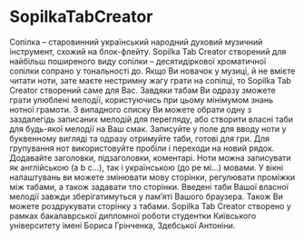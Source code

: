 # SopilkaTabCreator
Сопілка – старовинний український народний духовий музичний інструмент, схожий на блок-флейту. 
Sopilka Tab Creator створений для найбільш поширеного виду сопілки – десятидіркової хроматичної сопілки сопрано у тональності до.
Якщо Ви новачок у музиці, й не вмієте читати ноти, зате маєте нестримну жагу грати на сопілці, то Sopilka Tab Creator створений саме для Вас. 
Завдяки табам Ви одразу зможете грати улюблені мелодії, користуючись при цьому мінімумом знань нотної грамоти. 
З випадного списку Ви можете обрати одну з заздалегідь записаних мелодій для перегляду, або створити власні таби для будь-якої мелодії на Ваш смак. 
Записуйте у поле для вводу ноти у буквенному вигляді та одразу отримуйте таби, готові для гри. 
Для групування нот використовуйте пробіли і переходи на новий рядок. Додавайте заголовки, підзаголовки, коментарі. 
Ноти можна записувати як англійською (a b c…), так і українською (до ре мі…) мовами. 
У вікні налаштувань ви можете змінювати мову сторінки, регулювати проміжки між табами, а також задавати тло сторінки. 
Введені таби Вашої власної мелодії завжди зберігатимуться у пам’яті Вашого браузера. Також Ви можете роздрукувати сторінку з табами. 
Sopilka Tab Creator створено у рамках бакалаврської дипломної роботи студентки Київського університету імені Бориса Грінченка, Здебської Антоніни. 
